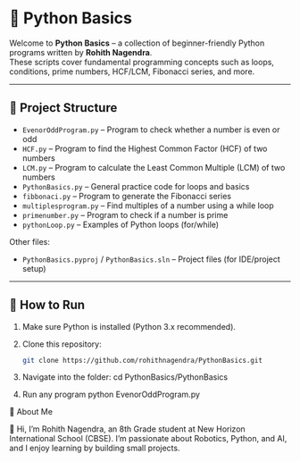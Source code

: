# 🐍 Python Basics  

Welcome to **Python Basics** – a collection of beginner-friendly Python programs written by **Rohith Nagendra**.  
These scripts cover fundamental programming concepts such as loops, conditions, prime numbers, HCF/LCM, Fibonacci series, and more.  

---

## 📂 Project Structure  

- `EvenorOddProgram.py` – Program to check whether a number is even or odd  
- `HCF.py` – Program to find the Highest Common Factor (HCF) of two numbers  
- `LCM.py` – Program to calculate the Least Common Multiple (LCM) of two numbers  
- `PythonBasics.py` – General practice code for loops and basics  
- `fibbonaci.py` – Program to generate the Fibonacci series  
- `multiplesprogram.py` – Find multiples of a number using a while loop  
- `primenumber.py` – Program to check if a number is prime  
- `pythonLoop.py` – Examples of Python loops (for/while)  

Other files:  
- `PythonBasics.pyproj` / `PythonBasics.sln` – Project files (for IDE/project setup)  

---

## 🚀 How to Run  

1. Make sure Python is installed (Python 3.x recommended).  
2. Clone this repository:  
   ```bash
   git clone https://github.com/rohithnagendra/PythonBasics.git

3. Navigate into the folder:
   cd PythonBasics/PythonBasics
   
5. Run any program
   python EvenorOddProgram.py


🌟 About Me

👋 Hi, I’m Rohith Nagendra, an 8th Grade student at New Horizon International School (CBSE).
I’m passionate about Robotics, Python, and AI, and I enjoy learning by building small projects.

   
